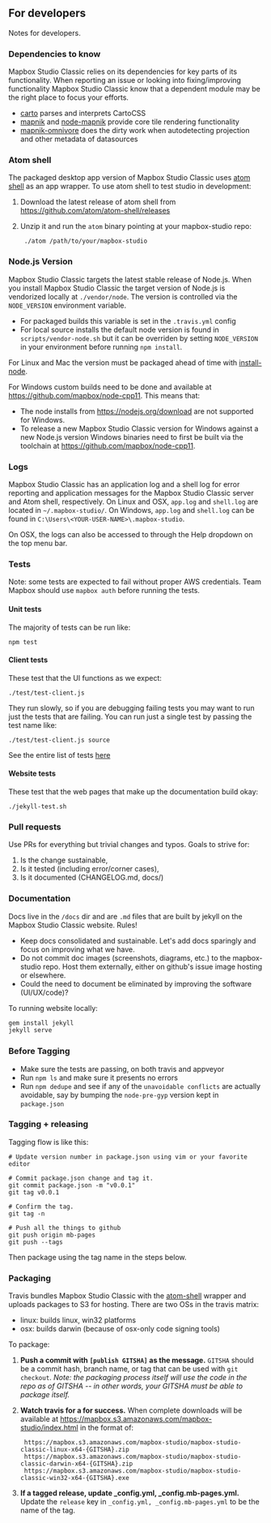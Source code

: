 For developers
--------------
Notes for developers.

### Dependencies to know

Mapbox Studio Classic relies on its dependencies for key parts of its functionality. When reporting an issue or looking into fixing/improving functionality Mapbox Studio Classic know that a dependent module may be the right place to focus your efforts.

- [carto](https://github.com/mapbox/carto) parses and interprets CartoCSS
- [mapnik](https://github.com/mapnik/mapnik) and [node-mapnik](https://github.com/mapnik/node-mapnik) provide core tile rendering functionality
- [mapnik-omnivore](https://github.com/mapbox/mapnik-omnivore) does the dirty work when autodetecting projection and other metadata of datasources

### Atom shell

The packaged desktop app version of Mapbox Studio Classic uses [atom shell](https://github.com/atom/atom-shell) as an app wrapper. To use atom shell to test studio in development:

1. Download the latest release of atom shell from https://github.com/atom/atom-shell/releases
2. Unzip it and run the `atom` binary pointing at your mapbox-studio repo:

        ./atom /path/to/your/mapbox-studio

### Node.js Version

Mapbox Studio Classic targets the latest stable release of Node.js. When you install Mapbox Studio Classic the target version of Node.js is vendorized locally at `./vendor/node`. The version is controlled via the `NODE_VERSION` environment variable.

 - For packaged builds this variable is set in the `.travis.yml` config
 - For local source installs the default node version is found in `scripts/vendor-node.sh` but it can be overriden by setting `NODE_VERSION` in your environment before running `npm install`.

For Linux and Mac the version must be packaged ahead of time with [install-node](https://github.com/mapbox/install-node#allowed-versions).

For Windows custom builds need to be done and available at https://github.com/mapbox/node-cpp11. This means that:

 - The node installs from https://nodejs.org/download are not supported for Windows.
 - To release a new Mapbox Studio Classic version for Windows against a new Node.js version Windows binaries need to first be built via the toolchain at https://github.com/mapbox/node-cpp11.

### Logs

Mapbox Studio Classic has an application log and a shell log for error reporting and application messages for the Mapbox Studio Classic server and Atom shell, respectively. On Linux and OSX, `app.log` and `shell.log` are located in `~/.mapbox-studio/`. On Windows, `app.log` and `shell.log` can be found in `C:\Users\<YOUR-USER-NAME>\.mapbox-studio`.

On OSX, the logs can also be accessed to through the Help dropdown on the top menu bar.

### Tests

Note: some tests are expected to fail without proper AWS credentials. Team Mapbox should use `mapbox auth` before running the tests.

#### Unit tests

The majority of tests can be run like:

    npm test

#### Client tests

These test that the UI functions as we expect:

    ./test/test-client.js

They run slowly, so if you are debugging failing tests you may want to run just the tests that are failing. You can run just a single test by passing the test name like:

    ./test/test-client.js source

See the entire list of tests [here](https://github.com/mapbox/mapbox-studio/blob/1e7ab282b2dcebb1b831e1eb95f6ae2b5b649fff/test/test-client.js#L55-L95)

#### Website tests

These test that the web pages that make up the documentation build okay:

    ./jekyll-test.sh

### Pull requests

Use PRs for everything but trivial changes and typos. Goals to strive for:

1. Is the change sustainable,
2. Is it tested (including error/corner cases),
3. Is it documented (CHANGELOG.md, docs/)

### Documentation

Docs live in the `/docs` dir and are `.md` files that are built by jekyll on the Mapbox Studio Classic website. Rules!

- Keep docs consolidated and sustainable. Let's add docs sparingly and focus on improving what we have.
- Do not commit doc images (screenshots, diagrams, etc.) to the mapbox-studio repo. Host them externally, either on github's issue image hosting or elsewhere.
- Could the need to document be eliminated by improving the software (UI/UX/code)?

To running website locally:

```sh
gem install jekyll
jekyll serve
```

### Before Tagging

 - Make sure the tests are passing, on both travis and appveyor
 - Run `npm ls` and make sure it presents no errors
 - Run `npm dedupe` and see if any of the `unavoidable conflicts` are actually avoidable, say by bumping the `node-pre-gyp` version kept in `package.json`

### Tagging + releasing

Tagging flow is like this:

    # Update version number in package.json using vim or your favorite editor

    # Commit package.json change and tag it.
    git commit package.json -m "v0.0.1"
    git tag v0.0.1

    # Confirm the tag.
    git tag -n

    # Push all the things to github
    git push origin mb-pages
    git push --tags

Then package using the tag name in the steps below.

### Packaging

Travis bundles Mapbox Studio Classic with the [atom-shell](https://github.com/atom/atom-shell) wrapper and uploads packages to S3 for hosting. There are two OSs in the travis matrix:

- linux: builds linux, win32 platforms
- osx: builds darwin (because of osx-only code signing tools)

To package:

1. **Push a commit with `[publish GITSHA]` as the message.** `GITSHA` should be a commit hash, branch name, or tag that can be used with `git checkout`. *Note: the packaging process itself will use the code in the repo as of GITSHA -- in other words, your GITSHA must be able to package itself.*
2. **Watch travis for a for success.** When complete downloads will be available at <https://mapbox.s3.amazonaws.com/mapbox-studio/index.html> in the format of:

        https://mapbox.s3.amazonaws.com/mapbox-studio/mapbox-studio-classic-linux-x64-{GITSHA}.zip
        https://mapbox.s3.amazonaws.com/mapbox-studio/mapbox-studio-classic-darwin-x64-{GITSHA}.zip
        https://mapbox.s3.amazonaws.com/mapbox-studio/mapbox-studio-classic-win32-x64-{GITSHA}.exe

3. **If a tagged release, update _config.yml, _config.mb-pages.yml.** Update the `release` key in `_config.yml, _config.mb-pages.yml` to be the name of the tag.
